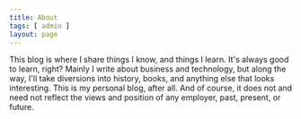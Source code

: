 ```yaml
---
title: About
tags: [ admin ]
layout: page
---
```


This blog is where I share things I know, and things I learn. It's always good to learn, right?
Mainly I write about business and technology, but along the way, I'll take diversions into history, books,
and anything else that looks interesting. This is my personal blog, after all. And of course,
it does not and need not reflect the views and position of any employer, past, present, or future.
